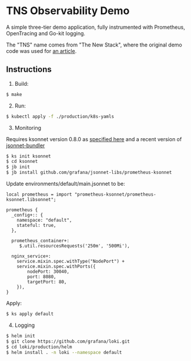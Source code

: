 # TNS Observability Demo

A simple three-tier demo application, fully instrumented with Prometheus, OpenTracing and Go-kit logging.

The "TNS" name comes from "The New Stack", where the original demo code was used for [an article](https://thenewstack.io/how-to-detect-map-and-monitor-docker-containers-with-weave-scope-from-weaveworks/).

## Instructions

1. Build:

```sh
$ make
```

2. Run:

```sh
$ kubectl apply -f ./production/k8s-yamls
```

3. Monitoring

Requires ksonnet version 0.8.0 as [specified here](https://github.com/grafana/jsonnet-libs/tree/5d7e5391010c768a6ddd39163c35662f379e20ca/prometheus-ksonnet) and a recent version of [jsonnet-bundler](https://github.com/jsonnet-bundler/jsonnet-bundler)

```sh
$ ks init ksonnet
$ cd ksonnet
$ jb init
$ jb install github.com/grafana/jsonnet-libs/prometheus-ksonnet
```

Update environments/default/main.jsonnet to be:

```
local prometheus = import "prometheus-ksonnet/prometheus-ksonnet.libsonnet";

prometheus {
  _config+:: {
    namespace: "default",
    stateful: true,
  },

  prometheus_container+:
     $.util.resourcesRequests('250m', '500Mi'),

  nginx_service+:
    service.mixin.spec.withType("NodePort") +
    service.mixin.spec.withPorts({
        nodePort: 30040,
        port: 8080,
        targetPort: 80,
    }),
}
```

Apply:

```sh
$ ks apply default
```

4. Logging

```bash
$ helm init
$ git clone https://github.com/grafana/loki.git
$ cd loki/production/helm
$ helm install . -n loki --namespace default
```

